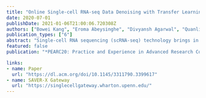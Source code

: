 ```yaml
---
title: "Online Single-cell RNA-seq Data Denoising with Transfer Learning"
date: 2020-07-01
publishDate: 2021-01-06T21:00:06.720308Z
authors: ["Bowei Kang", "Eroma Abeysinghe", "Divyansh Agarwal", "Quanli Wang", "Sudhakar Pamidighantam", "Mo Huang", "Nancy R Zhang", admin]
publication_types: ["6"]
abstract: "Single-cell RNA sequencing (scRNA-seq) technology brings in unprecedented opportunities to new findings in fields including immunology, neuroscience and cancer research. However, the data is still very noisy and suffers from low capture rates. We develop an open-to-public gateway where users can perform online data denoising to improve the quality of their single-cell RNA sequencing datasets. Our gateway can provide a free, convenient, fast and reliable parallel computation platform to handle more than 50K cells at one time. The gateway is based on SAVER-X, a computational and statistical tool that combines deep autoencoder with Bayesian inference for scRNA-seq denoising, and features transfer learning from relevant public datasets. It allows general users and clinicians to improve their data quality without seeking additional computational resources or statistical training, thus would benefit researchers with a wide range of backgrounds."
featured: false
publication: "*PEARC20: Practice and Experience in Advanced Research Computing*"

links:
- name: Paper
  url: "https://dl.acm.org/doi/10.1145/3311790.3399617"
- name: SAVER-X Gateway
  url: "https://singlecellgateway.wharton.upenn.edu/"
---
```


